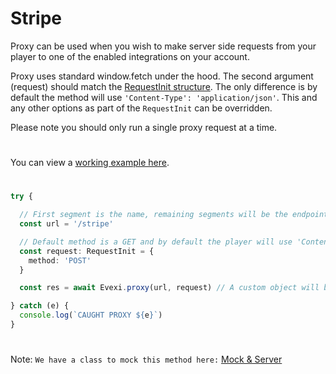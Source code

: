 # Stripe
Proxy can be used when you wish to make server side requests from your player to one of the enabled integrations on your account.

Proxy uses standard window.fetch under the hood. The second argument (request) should match the [RequestInit structure](https://github.com/microsoft/TypeScript/blob/main/lib/lib.webworker.d.ts#L436-L489). The only difference is by default the method will use `'Content-Type': 'application/json'`. This and any other options as part of the `RequestInit` can be overridden.

Please note you should only run a single proxy request at a time.

#

You can view a [working example here](./src).

#

````typescript
try {

  // First segment is the name, remaining segments will be the endpoints for the related platform
  const url = '/stripe'

  // Default method is a GET and by default the player will use 'Content-Type': 'application/json'. All RequestInit options can be overridden using the second argument.
  const request: RequestInit = {
    method: 'POST'
  }

  const res = await Evexi.proxy(url, request) // A custom object will be returned with pre decoded json from the body

} catch (e) {
  console.log(`CAUGHT PROXY ${e}`)
}
````

#

Note: `We have a class to mock this method here:` [Mock & Server](/docs/mock/index.md)